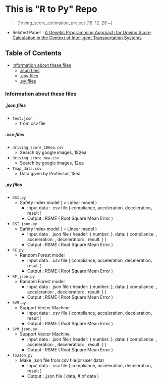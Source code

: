 # This is "R to Py" Repo
> Driving_score_estimation_project (18. 12. 26 ~)  
  + Related Paper : [A Genetic Programming Approach for Driving Score Calculation in the Context of Intelligent Transportation Systems](https://ieeexplore.ieee.org/document/8410904)

## Table of Contents
- [Information about these files](#information-about-these-files)  
  + [.json files](#json-files)
  + [.csv files](#csv-files)  
  + [.py files](#py-files)

### Information about these files

##### .json files
  - `test.json`
    + from csv file

##### .csv files
  - `driving_score_180ea.csv`
    + Search by google images, 182ea
  - `driving_score_new.csv`
    + Search by google images, 12ea
  - `Tmap_data.csv`
    + Data given by Professor, 15ea
    
##### .py files
  - `DSI.py`
    + Safety Index model ( = Linear model )
      * Input data : .csv file ( compliance, acceleration, deceleration, result )
      * Output : RSME ( Root Square Mean Error )
  - `DSI_json.py`
    + Safety Index model ( = Linear model )
      * Input data : .json file ( header: { number: }, data: { compliance: , acceleration: , deceleration: , result: } )
      * Output : RSME ( Root Square Mean Error )
  - `RF.py`
    + Random Forest model
      * Input data : .csv file ( compliance, acceleration, deceleration, result )
      * Output : RSME ( Root Square Mean Error )
  - `RF_json.py`
    + Random Forest model
      * Input data : .json file ( header: { number: }, data: { compliance: , acceleration: , deceleration: , result: } )
      * Output : RSME ( Root Square Mean Error )
  - `SVM.py`
    + Support Vector Machine
      * Input data : .csv file ( compliance, acceleration, deceleration, result )
      * Output : RSME ( Root Square Mean Error )
  - `SVM_json.py`
    + Support Vector Machine
      * Input data : .json file ( header: { number: }, data: { compliance: , acceleration: , deceleration: , result: } )
      * Output : RSME ( Root Square Mean Error )
  - `toJson.py`
    + Make .json file from csv file(or user data)
      * Input data : .csv file ( compliance, acceleration, deceleration, result )
      * Output : .json file ( data, # of data )
